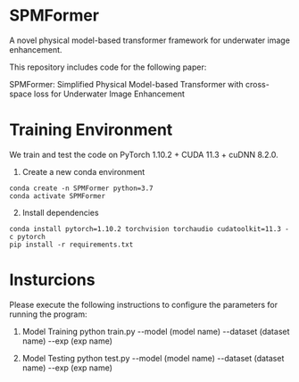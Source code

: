 # SPMFormer
A novel physical model-based transformer framework for underwater image enhancement.

This repository includes code for the following paper:

SPMFormer: Simplified Physical Model-based Transformer with cross-space loss for Underwater Image Enhancement

# Training Environment
We train and test the code on PyTorch 1.10.2 + CUDA 11.3 + cuDNN 8.2.0.

1. Create a new conda environment
```
conda create -n SPMFormer python=3.7
conda activate SPMFormer
```

2. Install dependencies
```
conda install pytorch=1.10.2 torchvision torchaudio cudatoolkit=11.3 -c pytorch
pip install -r requirements.txt
```

# Insturcions
Please execute the following instructions to configure the parameters for running the program:

1. Model Training
python train.py --model (model name) --dataset (dataset name) --exp (exp name)

2. Model Testing
python test.py --model (model name) --dataset (dataset name) --exp (exp name)
